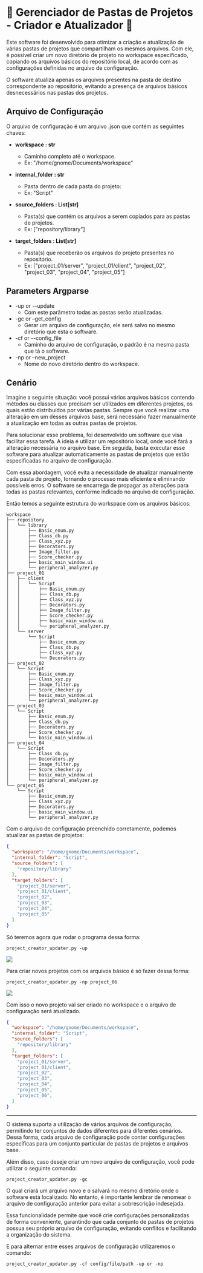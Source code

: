 # :construction: **Gerenciador de Pastas de Projetos - Criador e Atualizador** :construction:

Este software foi desenvolvido para otimizar a criação e atualização de várias pastas de projetos que compartilham os mesmos arquivos. Com ele, é possível criar um novo diretório de projeto no workspace especificado, copiando os arquivos básicos do repositório local, de acordo com as configurações definidas no arquivo de configuração.

O software atualiza apenas os arquivos presentes na pasta de destino correspondente ao repositório, evitando a presença de arquivos básicos desnecessários nas pastas dos projetos.

## Arquivo de Configuração
O arquivo de configuração é um arquivo .json que contém as seguintes chaves:

- **workspace : str**
	- Caminho completo até o workspace.
	- Ex: "/home/gnome/Documents/workspace"  
	
- **internal_folder : str**
	- Pasta dentro de cada pasta do projeto:
	- Ex: "Script"

- **source_folders : List[str]**
	- Pasta(s) que contém os arquivos a serem copiados para as pastas de projetos.
	- Ex: ["repository/library"]

- **target_folders : List[str]**
	- Pasta(s) que receberão os arquivos do projeto presentes no repositório.
 	- Ex: ["project_01/server", "project_01/client", "project_02", "project_03", "project_04", "project_05"] 

## Parameters Argparse

- -up or --update
  - Com este parâmetro todas as pastas serão atualizadas.
- -gc or –get_config
  - Gerar um arquivo de configuração, ele será salvo no mesmo diretório que esta o software.
- -cf or --config_file
  - Caminho do arquivo de configuração, o padrão é na mesma pasta que tá o software.
- -np or –new_project
  - Nome do novo diretório dentro do workspace.

## Cenário

Imagine a seguinte situação: você possui vários arquivos básicos contendo métodos ou classes que precisam ser utilizados em diferentes projetos, os quais estão distribuídos por várias pastas. Sempre que você realizar uma alteração em um desses arquivos base, será necessário fazer manualmente a atualização em todas as outras pastas de projetos.

Para solucionar esse problema, foi desenvolvido um software que visa facilitar essa tarefa. A ideia é utilizar um repositório local, onde você fará a alteração necessária no arquivo base. Em seguida, basta executar esse software para atualizar automaticamente as pastas de projetos que estão especificadas no arquivo de configuração.

Com essa abordagem, você evita a necessidade de atualizar manualmente cada pasta de projeto, tornando o processo mais eficiente e eliminando possíveis erros. O software se encarrega de propagar as alterações para todas as pastas relevantes, conforme indicado no arquivo de configuração.

Então temos a seguinte estrutura do workspace com os arquivos básicos:
```shell
workspace
├── repository
│   └── library
│       ├── Basic_enum.py
│       ├── Class_db.py
│       ├── Class_xyz.py
│       ├── Decorators.py
│       ├── Image_filter.py
│       ├── Score_checker.py
│       ├── basic_main_window.ui
│       └── peripheral_analyzer.py
├── project_01
│   ├── client
│   │   └── Script
│   │       ├── Basic_enum.py
│   │       ├── Class_db.py
│   │       ├── Class_xyz.py
│   │       ├── Decorators.py
│   │       ├── Image_filter.py
│   │       ├── Score_checker.py
│   │       ├── basic_main_window.ui
│   │       └── peripheral_analyzer.py
│   └── server
│       └── Script
│           ├── Basic_enum.py
│           ├── Class_db.py
│           ├── Class_xyz.py
│           └── Decorators.py
├── project_02
│   └── Script
│       ├── Basic_enum.py
│       ├── Class_xyz.py
│       ├── Image_filter.py
│       ├── Score_checker.py
│       ├── basic_main_window.ui
│       └── peripheral_analyzer.py
├── project_03
│   └── Script
│       ├── Basic_enum.py
│       ├── Class_db.py
│       ├── Decorators.py
│       ├── Score_checker.py
│       └── basic_main_window.ui
├── project_04
│   └── Script
│       ├── Class_db.py
│       ├── Decorators.py
│       ├── Image_filter.py
│       ├── Score_checker.py
│       ├── basic_main_window.ui
│       └── peripheral_analyzer.py
└── project_05
    └── Script
        ├── Basic_enum.py
        ├── Class_xyz.py
        ├── Decorators.py
        ├── basic_main_window.ui
        └── peripheral_analyzer.py
```
Com o arquivo de configuração preenchido corretamente, podemos atualizar as pastas de projetos:
```json
{
  "workspace": "/home/gnome/Documents/workspace",
  "internal_folder": "Script",
  "source_folders": [
    "repository/library"
  ],
  "target_folders": [
    "project_01/server",
    "project_01/client",
    "project_02",
    "project_03",
    "project_04",
    "project_05"
  ]
}
```
Só teremos agora que rodar o programa dessa forma:
```
project_creator_updater.py -up
```
 ![](https://github.com/yhagor/Project_folder_creator_and_updater/blob/main/docs/updating_all_directories.gif)

Para criar novos projetos com os arquivos básico é só fazer dessa forma:
```
project_creator_updater.py -np project_06
```
 ![](https://github.com/yhagor/Project_folder_creator_and_updater/blob/main/docs/creating_project_directory.gif)

Com isso o novo projeto vai ser criado no workspace e o arquivo de configuração será atualizado.
```json
{
  "workspace": "/home/gnome/Documents/workspace",
  "internal_folder": "Script",
  "source_folders": [
    "repository/library"
  ],
  "target_folders": [
    "project_01/server",
    "project_01/client",
    "project_02",
    "project_03",
    "project_04",
    "project_05",
    "project_06",
  ]
}
```
****
O sistema suporta a utilização de vários arquivos de configuração, permitindo ter conjuntos de dados diferentes para diferentes cenários. Dessa forma, cada arquivo de configuração pode conter configurações específicas para um conjunto particular de pastas de projetos e arquivos base.

Além disso, caso deseje criar um novo arquivo de configuração, você pode utilizar o seguinte comando:
```
project_creator_updater.py -gc
```
O qual criará um arquivo novo e o salvará no mesmo diretório onde o software está localizado. No entanto, é importante lembrar de renomear o arquivo de configuração anterior para evitar a sobrescrição indesejada.

Essa funcionalidade permite que você crie configurações personalizadas de forma conveniente, garantindo que cada conjunto de pastas de projetos possua seu próprio arquivo de configuração, evitando conflitos e facilitando a organização do sistema.

E para alternar entre esses arquivos de configuração utilizaremos o comando:
```
project_creator_updater.py -cf config/file/path -up or -np
```
